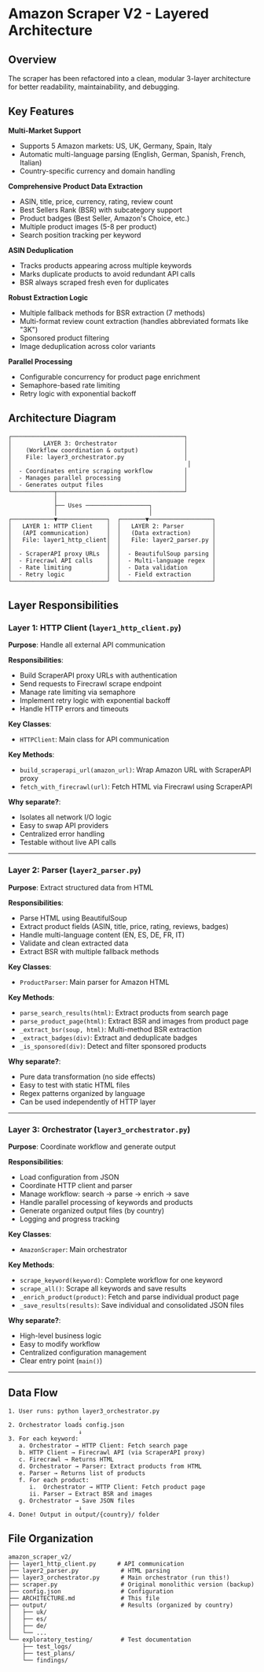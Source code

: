 # Amazon Scraper V2 - Layered Architecture

## Overview

The scraper has been refactored into a clean, modular 3-layer architecture for better readability, maintainability, and debugging.

## Key Features

**Multi-Market Support**
- Supports 5 Amazon markets: US, UK, Germany, Spain, Italy
- Automatic multi-language parsing (English, German, Spanish, French, Italian)
- Country-specific currency and domain handling

**Comprehensive Product Data Extraction**
- ASIN, title, price, currency, rating, review count
- Best Sellers Rank (BSR) with subcategory support
- Product badges (Best Seller, Amazon's Choice, etc.)
- Multiple product images (5-8 per product)
- Search position tracking per keyword

**ASIN Deduplication**
- Tracks products appearing across multiple keywords
- Marks duplicate products to avoid redundant API calls
- BSR always scraped fresh even for duplicates

**Robust Extraction Logic**
- Multiple fallback methods for BSR extraction (7 methods)
- Multi-format review count extraction (handles abbreviated formats like "3K")
- Sponsored product filtering
- Image deduplication across color variants

**Parallel Processing**
- Configurable concurrency for product page enrichment
- Semaphore-based rate limiting
- Retry logic with exponential backoff

## Architecture Diagram

```
┌─────────────────────────────────────────────────┐
│         LAYER 3: Orchestrator                   │
│    (Workflow coordination & output)             │
│    File: layer3_orchestrator.py                 │
│                                                  │
│  - Coordinates entire scraping workflow         │
│  - Manages parallel processing                  │
│  - Generates output files                       │
└────────────┬────────────────────────────────────┘
             │
             ├── Uses ──────────────────┐
             │                          │
┌────────────▼──────────────┐  ┌───────▼──────────────────┐
│   LAYER 1: HTTP Client    │  │   LAYER 2: Parser        │
│   (API communication)     │  │   (Data extraction)      │
│   File: layer1_http_client│  │   File: layer2_parser.py │
│                           │  │                          │
│  - ScraperAPI proxy URLs  │  │  - BeautifulSoup parsing │
│  - Firecrawl API calls    │  │  - Multi-language regex  │
│  - Rate limiting          │  │  - Data validation       │
│  - Retry logic            │  │  - Field extraction      │
└───────────────────────────┘  └──────────────────────────┘
```

## Layer Responsibilities

### Layer 1: HTTP Client (`layer1_http_client.py`)
**Purpose**: Handle all external API communication

**Responsibilities**:
- Build ScraperAPI proxy URLs with authentication
- Send requests to Firecrawl scrape endpoint
- Manage rate limiting via semaphore
- Implement retry logic with exponential backoff
- Handle HTTP errors and timeouts

**Key Classes**:
- `HTTPClient`: Main class for API communication

**Key Methods**:
- `build_scraperapi_url(amazon_url)`: Wrap Amazon URL with ScraperAPI proxy
- `fetch_with_firecrawl(url)`: Fetch HTML via Firecrawl using ScraperAPI

**Why separate?**:
- Isolates all network I/O logic
- Easy to swap API providers
- Centralized error handling
- Testable without live API calls

---

### Layer 2: Parser (`layer2_parser.py`)
**Purpose**: Extract structured data from HTML

**Responsibilities**:
- Parse HTML using BeautifulSoup
- Extract product fields (ASIN, title, price, rating, reviews, badges)
- Handle multi-language content (EN, ES, DE, FR, IT)
- Validate and clean extracted data
- Extract BSR with multiple fallback methods

**Key Classes**:
- `ProductParser`: Main parser for Amazon HTML

**Key Methods**:
- `parse_search_results(html)`: Extract products from search page
- `parse_product_page(html)`: Extract BSR and images from product page
- `_extract_bsr(soup, html)`: Multi-method BSR extraction
- `_extract_badges(div)`: Extract and deduplicate badges
- `_is_sponsored(div)`: Detect and filter sponsored products

**Why separate?**:
- Pure data transformation (no side effects)
- Easy to test with static HTML files
- Regex patterns organized by language
- Can be used independently of HTTP layer

---

### Layer 3: Orchestrator (`layer3_orchestrator.py`)
**Purpose**: Coordinate workflow and generate output

**Responsibilities**:
- Load configuration from JSON
- Coordinate HTTP client and parser
- Manage workflow: search → parse → enrich → save
- Handle parallel processing of keywords and products
- Generate organized output files (by country)
- Logging and progress tracking

**Key Classes**:
- `AmazonScraper`: Main orchestrator

**Key Methods**:
- `scrape_keyword(keyword)`: Complete workflow for one keyword
- `scrape_all()`: Scrape all keywords and save results
- `_enrich_product(product)`: Fetch and parse individual product page
- `_save_results(results)`: Save individual and consolidated JSON files

**Why separate?**:
- High-level business logic
- Easy to modify workflow
- Centralized configuration management
- Clear entry point (`main()`)

---

## Data Flow

```
1. User runs: python layer3_orchestrator.py
                    ↓
2. Orchestrator loads config.json
                    ↓
3. For each keyword:
   a. Orchestrator → HTTP Client: Fetch search page
   b. HTTP Client → Firecrawl API (via ScraperAPI proxy)
   c. Firecrawl → Returns HTML
   d. Orchestrator → Parser: Extract products from HTML
   e. Parser → Returns list of products
   f. For each product:
      i.  Orchestrator → HTTP Client: Fetch product page
      ii. Parser → Extract BSR and images
   g. Orchestrator → Save JSON files
                    ↓
4. Done! Output in output/{country}/ folder
```

## File Organization

```
amazon_scraper_v2/
├── layer1_http_client.py      # API communication
├── layer2_parser.py            # HTML parsing
├── layer3_orchestrator.py      # Main orchestrator (run this!)
├── scraper.py                  # Original monolithic version (backup)
├── config.json                 # Configuration
├── ARCHITECTURE.md             # This file
├── output/                     # Results (organized by country)
│   ├── uk/
│   ├── es/
│   ├── de/
│   └── ...
└── exploratory_testing/        # Test documentation
    ├── test_logs/
    ├── test_plans/
    └── findings/
```



